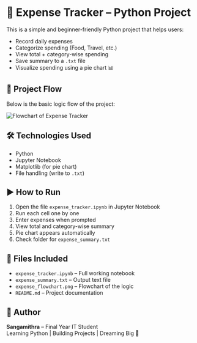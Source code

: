 # 🧾 Expense Tracker – Python Project

This is a simple and beginner-friendly Python project that helps users:
- Record daily expenses
- Categorize spending (Food, Travel, etc.)
- View total + category-wise spending
- Save summary to a `.txt` file
- Visualize spending using a pie chart 📊

## 🔁 Project Flow

Below is the basic logic flow of the project:

![Flowchart of Expense Tracker](./expense_flowchart.png)

## 🛠 Technologies Used

- Python
- Jupyter Notebook
- Matplotlib (for pie chart)
- File handling (write to `.txt`)

## ▶️ How to Run

1. Open the file `expense_tracker.ipynb` in Jupyter Notebook  
2. Run each cell one by one  
3. Enter expenses when prompted  
4. View total and category-wise summary  
5. Pie chart appears automatically  
6. Check folder for `expense_summary.txt`

## 📂 Files Included

- `expense_tracker.ipynb` – Full working notebook  
- `expense_summary.txt` – Output text file  
- `expense_flowchart.png` – Flowchart of the logic  
- `README.md` – Project documentation


## 💖 Author

**Sangamithra** – Final Year IT Student  
Learning Python | Building Projects | Dreaming Big 💫
